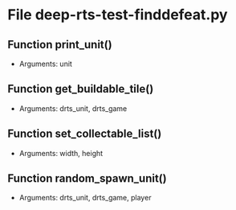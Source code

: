 # File deep-rts-test-finddefeat.py

## Function print_unit()

* Arguments: unit

## Function get_buildable_tile()

* Arguments: drts_unit, drts_game

## Function set_collectable_list()

* Arguments: width, height

## Function random_spawn_unit()

* Arguments: drts_unit, drts_game, player

